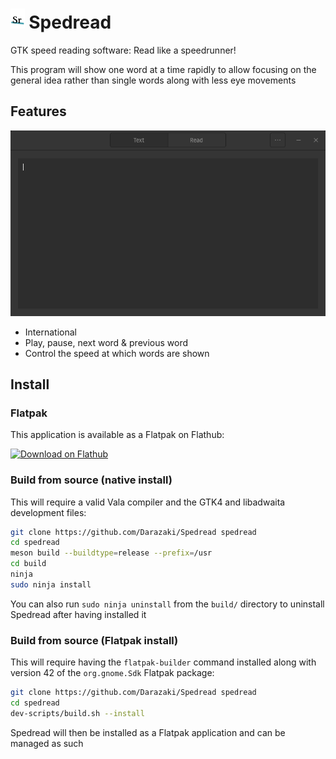 # <img height="32" src="./data/icons/hicolor/scalable/apps/com.github.Darazaki.Spedread.svg" /> Spedread

GTK speed reading software: Read like a speedrunner!

This program will show one word at a time rapidly to allow focusing on the general idea rather than single words
along with less eye movements

## Features

![screenshot](./demo.gif)

- International
- Play, pause, next word & previous word
- Control the speed at which words are shown

## Install

### Flatpak

This application is available as a Flatpak on Flathub:

<a href='https://flathub.org/apps/details/com.github.Darazaki.Spedread'>
    <img width='180' alt='Download on Flathub'
    src='https://flathub.org/assets/badges/flathub-badge-en.png'/>
</a>

### Build from source (native install)

This will require a valid Vala compiler and the GTK4 and libadwaita development files:

```sh
git clone https://github.com/Darazaki/Spedread spedread
cd spedread
meson build --buildtype=release --prefix=/usr
cd build
ninja
sudo ninja install
```

You can also run `sudo ninja uninstall` from the `build/` directory to
uninstall Spedread after having installed it

### Build from source (Flatpak install)

This will require having the `flatpak-builder` command installed along with
version 42 of the `org.gnome.Sdk` Flatpak package:

```sh
git clone https://github.com/Darazaki/Spedread spedread
cd spedread
dev-scripts/build.sh --install
```

Spedread will then be installed as a Flatpak application and can be managed as
such

